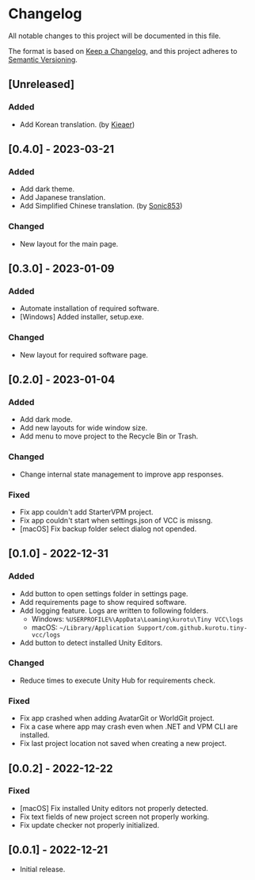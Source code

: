 # Changelog

All notable changes to this project will be documented in this file.

The format is based on [Keep a Changelog](https://keepachangelog.com/en/1.0.0/),
and this project adheres to [Semantic Versioning](https://semver.org/spec/v2.0.0.html).

## [Unreleased]

### Added

- Add Korean translation. (by [Kieaer](https://github.com/Kieaer))

## [0.4.0] - 2023-03-21

### Added

- Add dark theme.
- Add Japanese translation.
- Add Simplified Chinese translation. (by [Sonic853](https://github.com/Sonic853))

### Changed

- New layout for the main page.

## [0.3.0] - 2023-01-09

### Added

- Automate installation of required software.
- [Windows] Added installer, setup.exe.

### Changed

- New layout for required software page.

## [0.2.0] - 2023-01-04

### Added

- Add dark mode.
- Add new layouts for wide window size.
- Add menu to move project to the Recycle Bin or Trash.

### Changed

- Change internal state management to improve app responses.

### Fixed

- Fix app couldn't add StarterVPM project.
- Fix app couldn't start when settings.json of VCC is missng.
- [macOS] Fix backup folder select dialog not opended.

## [0.1.0] - 2022-12-31

### Added

- Add button to open settings folder in settings page.
- Add requirements page to show required software.
- Add logging feature. Logs are written to following folders.
    - Windows: `%USERPROFILE%\AppData\Loaming\kurotu\Tiny VCC\logs`
    - macOS: `~/Library/Application Support/com.github.kurotu.tiny-vcc/logs`
- Add button to detect installed Unity Editors.

### Changed

- Reduce times to execute Unity Hub for requirements check.

### Fixed

- Fix app crashed when adding AvatarGit or WorldGit project.
- Fix a case where app may crash even when .NET and VPM CLI are installed.
- Fix last project location not saved when creating a new project.

## [0.0.2] - 2022-12-22

### Fixed

- [macOS] Fix installed Unity editors not properly detected.
- Fix text fields of new project screen not properly working.
- Fix update checker not properly initialized.

## [0.0.1] - 2022-12-21

- Initial release.

